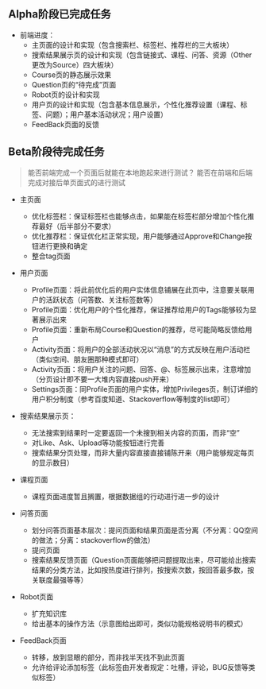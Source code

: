 ## Alpha阶段已完成任务 ##
+ 前端进度：
  - 主页面的设计和实现（包含搜索栏、标签栏、推荐栏的三大板块）
  - 搜索结果展示页的设计和实现（包含链接式、课程、问答、资源（Other更改为Source）四大板块）
  - Course页的静态展示效果
  - Question页的“待完成”页面
  - Robot页的设计和实现
  - 用户页的设计和实现（包含基本信息展示，个性化推荐设置（课程、标签、问题）；用户基本活动状况；用户设置）
  - FeedBack页面的反馈

## Beta阶段待完成任务 ##
> 能否前端完成一个页面后就能在本地跑起来进行测试？
> 能否在前端和后端完成对接后单页面式的进行测试

+ 主页面
  - 优化标签栏：保证标签栏也能够点击，如果能在标签栏部分增加个性化推荐最好（后半部分不要求）
  - 优化推荐栏：保证优化栏正常实现，用户能够通过Approve和Change按钮进行更换和确定
  - 整合tag页面

+ 用户页面
  - Profile页面：将此前优化后的用户实体信息铺展在此页中，注意要关联用户的活跃状态（问答数、关注标签数等）
  - Profile页面：优化用户的个性化推荐，保证推荐给用户的Tags能够较为显著展示出来
  - Profile页面：重新布局Course和Question的推荐，尽可能简略反馈给用户
  - Activity页面：将用户的全部活动状况以“消息”的方式反映在用户活动栏（类似空间、朋友圈那种模式即可）
  - Activity页面：将用户关注的问题、回答、@、标签展示出来，注意增加（分页设计即不要一大堆内容直接push开来）
  - Settings页面：同Profile页面的用户实体，增加Privileges页，制订详细的用户积分制度（参考百度知道、Stackoverflow等制度的list即可）

+ 搜索结果展示页：
  - 无法搜索到结果时一定要返回一个未搜到相关内容的页面，而非“空”
  - 对Like、Ask、Upload等功能按钮进行完善
  - 搜索结果分页处理，而非大量内容直接直接铺陈开来（用户能够规定每页的显示数目）

+ 课程页面
  - 课程页面进度暂且搁置，根据数据组的行动进行进一步的设计

+ 问答页面
  - 划分问答页面基本层次：提问页面和结果页面是否分离（不分离：QQ空间的做法；分离：stackoverflow的做法）
  - 提问页面
  - 搜索结果反馈页面（Question页面能够把问题提取出来，尽可能给出搜索结果的分类方法，比如按热度进行排列，按搜索次数，按回答最多数，按关联度最强等等）

+ Robot页面
  - 扩充知识库
  - 给出基本的操作方法（示意图给出即可，类似功能规格说明书的模式）

+ FeedBack页面
  - 转移，放到显眼的部分，而非找半天找不到此页面
  - 允许给评论添加标签（此标签由开发者规定：吐槽，评论，BUG反馈等类似标签）
